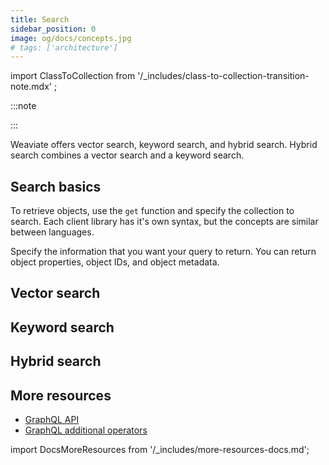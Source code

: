 ```yaml
---
title: Search
sidebar_position: 0
image: og/docs/concepts.jpg
# tags: ['architecture']
---
```


import ClassToCollection from '/_includes/class-to-collection-transition-note.mdx' ;

:::note

<ClassToCollection /> 

:::

Weaviate offers vector search, keyword search, and hybrid search. Hybrid search combines a vector search and a keyword search.

## Search basics

To retrieve objects, use the `get` function and specify the collection to search. Each client library has it's own syntax, but the concepts are similar between languages.

Specify the information that you want your query to return. You can return object properties, object IDs, and object metadata.

## Vector search

## Keyword search

## Hybrid search

## More resources

- [GraphQL API](/developers/weaviate/api/graphql)
- [GraphQL additional operators](/developers/weaviate/api/graphql/additional-operators)

import DocsMoreResources from '/_includes/more-resources-docs.md';

<DocsMoreResources />
